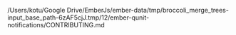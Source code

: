 /Users/kotu/Google Drive/EmberJs/ember-data/tmp/broccoli_merge_trees-input_base_path-6zAF5cjJ.tmp/12/ember-qunit-notifications/CONTRIBUTING.md